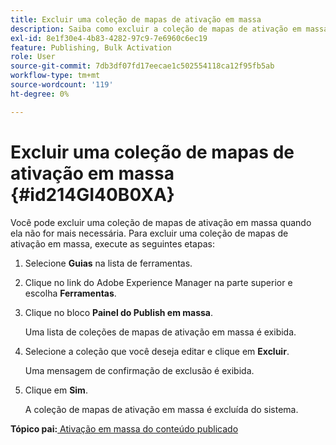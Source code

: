 ```yaml
---
title: Excluir uma coleção de mapas de ativação em massa
description: Saiba como excluir a coleção de mapas de ativação em massa no AEM Guides.
exl-id: 8e1f30e4-4b83-4282-97c9-7e6960c6ec19
feature: Publishing, Bulk Activation
role: User
source-git-commit: 7db3df07fd17eecae1c502554118ca12f95fb5ab
workflow-type: tm+mt
source-wordcount: '119'
ht-degree: 0%

---
```


# Excluir uma coleção de mapas de ativação em massa {#id214GI40B0XA}

Você pode excluir uma coleção de mapas de ativação em massa quando ela não for mais necessária. Para excluir uma coleção de mapas de ativação em massa, execute as seguintes etapas:

1. Selecione **Guias** na lista de ferramentas.

1. Clique no link do Adobe Experience Manager na parte superior e escolha **Ferramentas**.

1. Clique no bloco **Painel do Publish em massa**.

   Uma lista de coleções de mapas de ativação em massa é exibida.

1. Selecione a coleção que você deseja editar e clique em **Excluir**.

   Uma mensagem de confirmação de exclusão é exibida.

1. Clique em **Sim**.

   A coleção de mapas de ativação em massa é excluída do sistema.


**Tópico pai:**[ Ativação em massa do conteúdo publicado](conf-bulk-activation.md)
